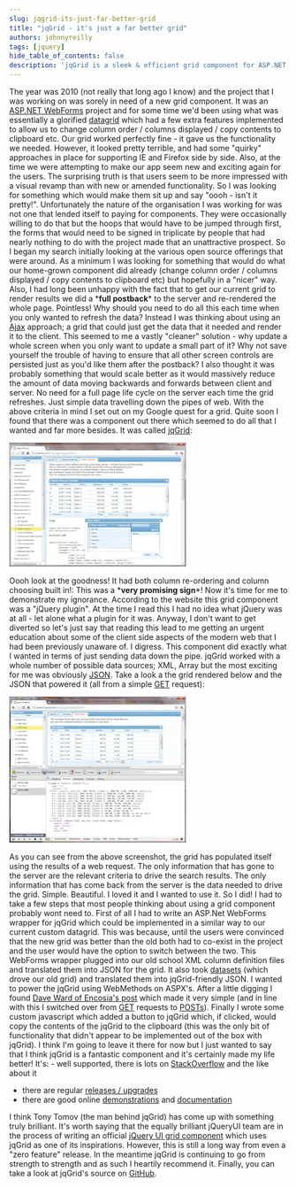 ```yaml
---
slug: jqgrid-its-just-far-better-grid
title: "jqGrid - it's just a far better grid"
authors: johnnyreilly
tags: [jquery]
hide_table_of_contents: false
description: 'jqGrid is a sleek & efficient grid component for ASP.NET projects. Its minimal data exchange between client and server impressed John no end.'
---
```


The year was 2010 (not really that long ago I know) and the project that I was working on was sorely in need of a new grid component. It was an [ASP.NET WebForms](http://www.asp.net/web-forms) project and for some time we'd been using what was essentially a glorified [datagrid](http://msdn.microsoft.com/en-us/library/system.web.ui.webcontrols.datagrid.aspx) which had a few extra features implemented to allow us to change column order / columns displayed / copy contents to clipboard etc. Our grid worked perfectly fine - it gave us the functionality we needed. However, it looked pretty terrible, and had some "quirky" approaches in place for supporting IE and Firefox side by side. Also, at the time we were attempting to make our app seem new and exciting again for the users. The surprising truth is that users seem to be more impressed with a visual revamp than with new or amended functionality. So I was looking for something which would make them sit up and say "oooh - isn't it pretty!". Unfortunately the nature of the organisation I was working for was not one that lended itself to paying for components. They were occasionally willing to do that but the hoops that would have to be jumped through first, the forms that would need to be signed in triplicate by people that had nearly nothing to do with the project made that an unattractive prospect. So I began my search initially looking at the various open source offerings that were around. As a minimum I was looking for something that would do what our home-grown component did already (change column order / columns displayed / copy contents to clipboard etc) but hopefully in a "nicer" way. Also, I had long been unhappy with the fact that to get our current grid to render results we did a \***full postback**\* to the server and re-rendered the whole page. Pointless! Why should you need to do all this each time when you only wanted to refresh the data? Instead I was thinking about using an [Ajax](http://en.wikipedia.org/wiki/Ajax_%28programming%29) approach; a grid that could just get the data that it needed and render it to the client. This seemed to me a vastly "cleaner" solution - why update a whole screen when you only want to update a small part of it? Why not save yourself the trouble of having to ensure that all other screen controls are persisted just as you'd like them after the postback? I also thought it was probably something that would scale better as it would massively reduce the amount of data moving backwards and forwards between client and server. No need for a full page life cycle on the server each time the grid refreshes. Just simple data travelling down the pipes of web. With the above criteria in mind I set out on my Google quest for a grid. Quite soon I found that there was a component out there which seemed to do all that I wanted and far more besides. It was called [jqGrid](http://www.trirand.com/blog/):

![](jqgrid-in-all-its-glory.webp)

<!--truncate-->

Oooh look at the goodness! It had both column re-ordering and column choosing built in!: This was a \***very promising sign**\*! Now it's time for me to demonstrate my ignorance. According to the website this grid component was a "jQuery plugin". At the time I read this I had no idea what jQuery was at all - let alone what a plugin for it was. Anyway, I don't want to get diverted so let's just say that reading this lead to me getting an urgent education about some of the client side aspects of the modern web that I had been previously unaware of. I digress. This component did exactly what I wanted in terms of just sending data down the pipe. jqGrid worked with a whole number of possible data sources; XML, Array but the most exciting for me was obviously [JSON](http://www.json.org/). Take a look a the grid rendered below and the JSON that powered it (all from a simple [GET](http://www.trirand.com/blog/jqgrid/server.php?q=2&_search=false&nd=1326531357333&rows=10&page=1&sidx=id&sord=desc) request):

![](Check-out-the-JSON.webp)

As you can see from the above screenshot, the grid has populated itself using the results of a web request. The only information that has gone to the server are the relevant criteria to drive the search results. The only information that has come back from the server is the data needed to drive the grid. Simple. Beautiful. I loved it and I wanted to use it. So I did! I had to take a few steps that most people thinking about using a grid component probably wont need to. First of all I had to write an ASP.Net WebForms wrapper for jqGrid which could be implemented in a similar way to our current custom datagrid. This was because, until the users were convinced that the new grid was better than the old both had to co-exist in the project and the user would have the option to switch between the two. This WebForms wrapper plugged into our old school XML column definition files and translated them into JSON for the grid. It also took [datasets](http://msdn.microsoft.com/en-us/library/system.data.dataset.aspx) (which drove our old grid) and translated them into jqGrid-friendly JSON. I wanted to power the jqGrid using WebMethods on ASPX's. After a little digging I found [Dave Ward of Encosia's post](http://encosia.com/using-jquery-to-directly-call-aspnet-ajax-page-methods/) which made it very simple (and in line with this I switched over from [GET](http://en.wikipedia.org/wiki/GET_%28HTTP%29#Request_methods) requests to [POSTs](http://en.wikipedia.org/wiki/POST_%28HTTP%29)). Finally I wrote some custom javascript which added a button to jqGrid which, if clicked, would copy the contents of the jqGrid to the clipboard (this was the only bit of functionality that didn't appear to be implemented out of the box with jqGrid). I think I'm going to leave it there for now but I just wanted to say that I think jqGrid is a fantastic component and it's certainly made my life better! It's: - well supported, there is lots on [StackOverflow](http://stackoverflow.com/questions/tagged/jqgrid) and the like about it

- there are regular [releases / upgrades](http://www.trirand.com/blog/)
- there are good online [demonstrations](http://trirand.com/blog/jqgrid/jqgrid.html) and [documentation](http://www.trirand.com/jqgridwiki/doku.php)

I think Tony Tomov (the man behind jqGrid) has come up with something truly brilliant. It's worth saying that the equally brilliant jQueryUI team are in the process of writing an official [jQuery UI grid component](http://wiki.jqueryui.com/w/page/34246941/Grid) which uses jqGrid as one of its inspirations. However, this is still a long way from even a "zero feature" release. In the meantime jqGrid is continuing to go from strength to strength and as such I heartily recommend it. Finally, you can take a look at jqGrid's source on [GitHub](https://github.com/tonytomov/jqGrid).
